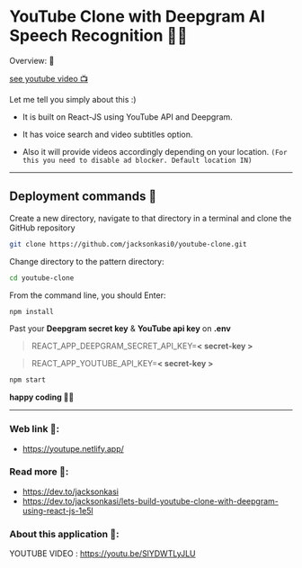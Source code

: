 
# YouTube Clone with Deepgram AI Speech Recognition 🐱‍💻


Overview: 👀

[see youtube video 📺](https://youtu.be/SlYDWTLyJLU)

Let me tell you simply about this :)

- It is built on React-JS using YouTube API and Deepgram.

- It has voice search and video subtitles option.

- Also it will provide videos accordingly depending on your location.
`(For this you need to disable ad blocker. Default location IN)`

 ---
 
## Deployment commands 🔧
Create a new directory, navigate to that directory in a terminal and clone the GitHub repository

```bash
git clone https://github.com/jacksonkasi0/youtube-clone.git
```

Change directory to the pattern directory:

```bash
cd youtube-clone
```

From the command line, you should Enter:

```bash
npm install 
```

Past your **Deepgram secret key** & **YouTube api key**  on **.env**

>REACT_APP_DEEPGRAM_SECRET_API_KEY=**< secret-key >**

>REACT_APP_YOUTUBE_API_KEY=**< secret-key >**

```bash
npm start
```

**happy coding 🤗🎉**

---

### Web link 🔗: 
- https://youtupe.netlify.app/

### Read more 📖:
- https://dev.to/jacksonkasi
- https://dev.to/jacksonkasi/lets-build-youtube-clone-with-deepgram-using-react-js-1e5l

### About this application 🧐:
YOUTUBE VIDEO : https://youtu.be/SlYDWTLyJLU

